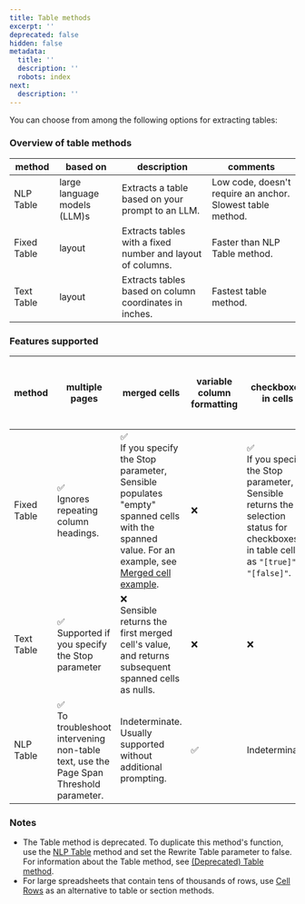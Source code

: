 ```yaml
---
title: Table methods
excerpt: ''
deprecated: false
hidden: false
metadata:
  title: ''
  description: ''
  robots: index
next:
  description: ''
---
```

You can choose from among the following options for extracting tables:

### Overview of table methods

| method      | based on                     | description                                                | comments                                                   |
| ----------- | ---------------------------- | ---------------------------------------------------------- | ---------------------------------------------------------- |
| NLP Table   | large language models (LLM)s | Extracts a table based on your prompt to an LLM.           | Low code, doesn't require an anchor. Slowest table method. |
| Fixed Table | layout                       | Extracts tables with a fixed number and layout of columns. | Faster than NLP Table method.                              |
| Text Table  | layout                       | Extracts tables based on column coordinates in inches.     | Fastest table method.                                      |

### Features supported

| method      | multiple pages                                                                             | merged cells                                                                                                                                                                                 | variable column formatting | checkboxes in cells                                                                                                                          | Tables-in tables, labeled rows, and other complex formatting |
| ----------- | ------------------------------------------------------------------------------------------ | -------------------------------------------------------------------------------------------------------------------------------------------------------------------------------------------- | -------------------------- | -------------------------------------------------------------------------------------------------------------------------------------------- | ------------------------------------------------------------ |
| Fixed Table | ✅<br />Ignores repeating column headings.                                                  | ✅<br /> If you specify the Stop parameter, Sensible populates "empty" spanned cells with the spanned value. For an example, see [Merged cell example](doc:fixed-table#example-merged-cells). | ❌                          | ✅ <br />If you specify the Stop parameter, Sensible returns the selection status for checkboxes in table cells as `"[true]"` or `"[false]"`. | ❌<br/>Use Sections as an alternative                         |
| Text Table  | ✅<br />Supported if you specify the Stop parameter                                         | ❌<br/>Sensible returns the first merged cell's value, and returns subsequent spanned cells as nulls.                                                                                         | ❌                          | ❌                                                                                                                                            | ❌<br/>Use Sections as an alternative                         |
| NLP Table   | ✅ <br />To troubleshoot intervening non-table text, use the Page Span Threshold parameter. | Indeterminate. Usually supported without additional prompting.                                                                                                                               | ✅                          | Indeterminate.                                                                                                                               | Indeterminate.<br/>Use Sections as an alternative.           |

### Notes

* The Table method is deprecated. To duplicate this method's function, use the [NLP Table](doc:nlp-table) method and set the Rewrite Table parameter to false. For information about the Table method, see [(Deprecated) Table method](doc:deprecated-table).
* For large spreadsheets that contain tens of thousands of rows, use [Cell Rows](doc:cell-rows) as an alternative to table or section methods.
